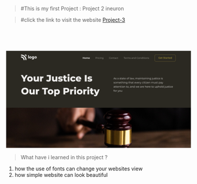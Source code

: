 >  #This is my first Project : Project 2 ineuron

> #click the link to visit the website  [Project-3](https://celadon-speculoos-ad6238.netlify.app)
<br />

&nbsp;


![Project-3](./3.png)

> What have i learned in this project ?
  1. how the use of fonts can change your websites view
  2. how simple website can look beautiful





